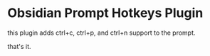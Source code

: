 # Obsidian Prompt Hotkeys Plugin

this plugin adds ctrl+c, ctrl+p, and ctrl+n support to the prompt.

that's it.
